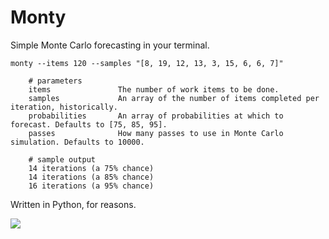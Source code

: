 # Monty

Simple Monte Carlo forecasting in your terminal.

    monty --items 120 --samples "[8, 19, 12, 13, 3, 15, 6, 6, 7]"
    
        # parameters
        items               The number of work items to be done.
        samples             An array of the number of items completed per iteration, historically.
        probabilities       An array of probabilities at which to forecast. Defaults to [75, 85, 95].
        passes              How many passes to use in Monte Carlo simulation. Defaults to 10000.

        # sample output
        14 iterations (a 75% chance)
        14 iterations (a 85% chance)
        16 iterations (a 95% chance)


Written in Python, for reasons.

![](https://upload.wikimedia.org/wikipedia/en/c/cb/Flyingcircus_2.jpg)
